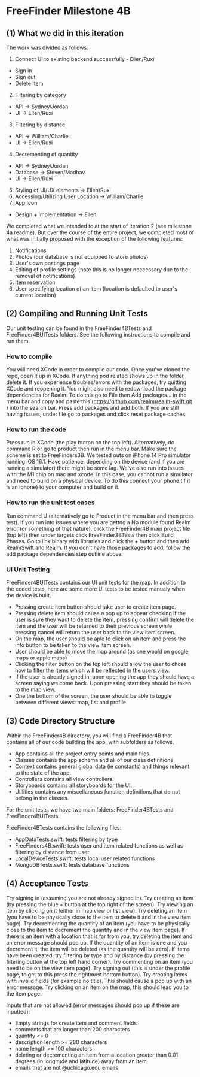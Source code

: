 # FreeFinder Milestone 4B

## (1) What we did in this iteration
The work was divided as follows: 
1. Connect UI to existing backend successfully - Ellen/Ruxi
- Sign in
- Sign out
- Delete Item
2. Filtering by category  
- API -> Sydney/Jordan
- UI -> Ellen/Ruxi
3. Filtering by distance 
- API -> William/Charlie
- UI -> Ellen/Ruxi
4. Decrementing of quantity
- API -> Sydney/Jordan
- Database -> Steven/Madhav
- UI -> Ellen/Ruxi
5. Styling of UI/UX elements -> Ellen/Ruxi
6. Accessing/Utilizing User Location -> William/Charlie
7. App Icon
- Design + implementation -> Ellen

We completed what we intended to at the start of iteration 2 (see milestone 4a readme). But over the course of the entire project, we completed most of what was initially proposed with the exception of the following features:
1. Notifications
2. Photos (our database is not equipped to store photos)
3. User's own postings page
4. Editing of profile settings (note this is no longer neccessary due to the removal of notifications)
5. Item reservation
6. User specifying location of an item (location is defaulted to user's current location)

## (2) Compiling and Running Unit Tests
Our unit testing can be found in the FreeFinder4BTests and FreeFinder4BUITests folders. See the following instructions to compile and run them. 

### How to compile
You will need XCode in order to compile our code. Once you've cloned the repo, open it up in XCode. If anything pod related shows up in the folder, delete it. 
If you experience troubles/errors with the packages, try quitting XCode and reopening it. You might also need to redownload the package dependencies for Realm. To do this go to File then Add packages... in the menu bar and copy and paste this (https://github.com/realm/realm-swift.git
) into the search bar. Press add packages and add both. If you are still having issues, under file go to packages and click reset package caches.

### How to run the code
Press run in XCode (the play button on the top left). Alternatively, do command R or go to product then run in the menu bar. Make sure the scheme is set to FreeFinders3B. We tested outs on iPhone 14 Pro simulator running iOS 16.1. Have patience, depending on the device (and if you are running a simulator) there might be some lag. We've also run into issues with the M1 chip on mac and xcode. In this case, you cannot run a simulator and need to build on a physical device. To do this connect your phone (if it is an iphone) to your computer and build on it. 
### How to run the unit test cases
Run command U (alternatively go to Product in the menu bar and then press test). If you run into issues where you are gettng a No module found Realm error (or something of that nature), click the FreeFinder4B main project file (top left) then under targets click FreeFinder3BTests then click Build Phases. Go to link binary with libraries and click the + button and then add RealmSwift and Realm. If you don't have those packages to add, follow the add package dependencies step outline above. 

### UI Unit Testing
FreeFinder4BUITests contains our UI unit tests for the map.
In addition to the coded tests, here are some more UI tests to be tested manualy when the device is built.
- Pressing create item button should take user to create item page. 
- Pressing delete item should cause a pop up to appear checking if the user is sure they want to delete the item, pressing confirm will delete the item and the user will be returned to their previous screen while pressing cancel will return the user back to the view item screen. 
- On the map, the user should be aple to click on an item and press the info button to be taken to the view item screen. 
- User should be able to move the map around (as one would on google maps or apple maps)
- Clicking the fliter button on the top left should allow the user to chose how to filter the items which will be reflected in the users view. 
- If the user is already signed in, upon opening the app they should have a screen saying welcome back. Upon pressing start they should be taken to the map view. 
- One the bottom of the screen, the user should be able to toggle between different views: map, list and profile. 

## (3) Code Directory Structure
Within the FreeFinder4B directory, you will find a FreeFinder4B that contains all of our code building the app, with subfolders as follows.
- App contains all the project entry points and main files. 
- Classes contains the app schema and all of our class definitions
- Context contains general global data (ie constants) and things relevant to the state of the app. 
- Controllers contains all view controllers.
- Storyboards contains all storyboards for the UI. 
- Utilities contains any miscellaneous function definitions that do not belong in the classes. 

For the unit tests, we have two main folders: FreeFinder4BTests and FreeFinder4BUITests. 

FreeFinder4BTests contains the following files:
- AppDataTests.swift: tests filtering by type
- FreeFinders4B.swift: tests user and item related functions as well as filtering by distance from user
- LocalDeviceTests.swift: tests local user related functions
- MongoDBTests.swift: tests database functions

## (4) Acceptance Tests
Try signing in (assuming you are not already signed in). Try creating an item (by pressing the blue + button at the top right of the screen). Try viewing an item by clicking on it (either in map view or list view). Try deleting an item (you have to be physically close to the item to delete it and in the view item page). Try decrementing the quantity of an item (you have to be physically close to the item to decrement the quantity and in the view item page). If there is an item with a location that is far from you, try deleting the item and an error message should pop up. If the quantity of an item is one and you decrement it, the item will be deleted (as the quantity will be zero). If items have been created, try filtering by type and by distance (by pressing the filtering button at the top left hand corner). Try commenting on an item (you need to be on the view item page). Try signing out (this is under the profile page, to get to this press the rightmost bottom button). Try creating items with invalid fields (for example no title). This should cause a pop up with an error message. Try clicking on an item on the map, this should lead you to the item page. 

Inputs that are not allowed (error messages should pop up if these are inputted):
- Empty strings for create item and comment fields
- comments that are longer than 200 characters
- quantity <= 0 
- description length >= 280 characters
- name length >= 100 characters
- deleting or decrementing an item from a location greater than 0.01 degrees (in longitude and latitude) away from an item
- emails that are not @uchicago.edu emails
